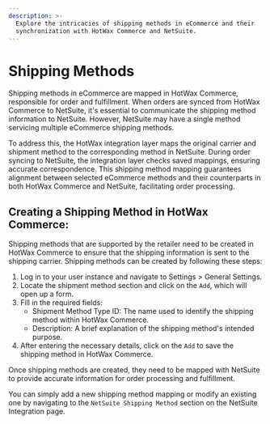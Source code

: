 ```yaml
---
description: >-
  Explore the intricacies of shipping methods in eCommerce and their
  synchronization with HotWax Commerce and NetSuite.
---
```


# Shipping Methods

Shipping methods in eCommerce are mapped in HotWax Commerce, responsible for order and fulfillment. When orders are synced from HotWax Commerce to NetSuite, it's essential to communicate the shipping method information to NetSuite. However, NetSuite may have a single method servicing multiple eCommerce shipping methods.

To address this, the HotWax integration layer maps the original carrier and shipment method to the corresponding method in NetSuite. During order syncing to NetSuite, the integration layer checks saved mappings, ensuring accurate correspondence. This shipping method mapping guarantees alignment between selected eCommerce methods and their counterparts in both HotWax Commerce and NetSuite, facilitating order processing.

## Creating a Shipping Method in HotWax Commerce:

Shipping methods that are supported by the retailer need to be created in HotWax Commerce to ensure that the shipping information is sent to the shipping carrier. Shipping methods can be created by following these steps:

1. Log in to your user instance and navigate to Settings > General Settings.
2. Locate the shipment method section and click on the `Add`, which will open up a form.
3. Fill in the required fields:
   * Shipment Method Type ID: The name used to identify the shipping method within HotWax Commerce.
   * Description: A brief explanation of the shipping method's intended purpose.
4. After entering the necessary details, click on the `Add` to save the shipping method in HotWax Commerce.

Once shipping methods are created, they need to be mapped with NetSuite to provide accurate information for order processing and fulfillment.

You can simply add a new shipping method mapping or modify an existing one by navigating to the `NetSuite Shipping Method` section on the NetSuite Integration page.
